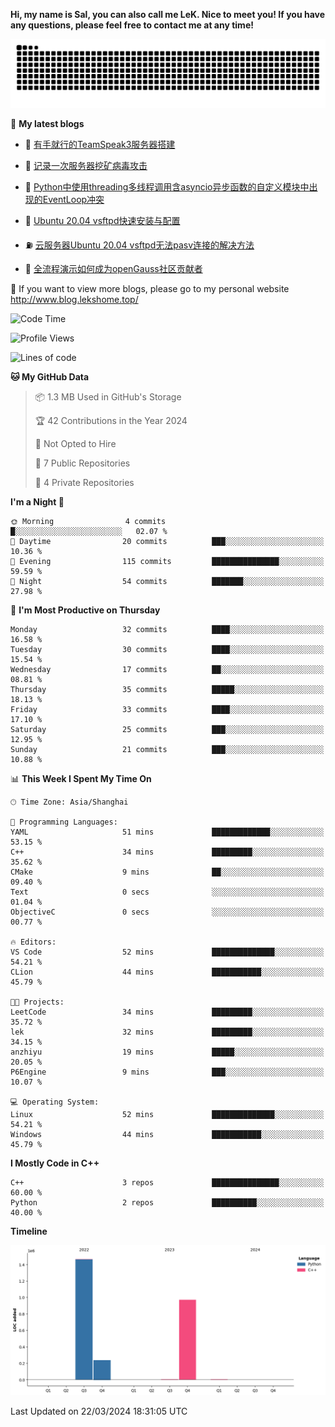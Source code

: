 **Hi, my name is Sal, you can also call me LeK. Nice to meet you! If you have any questions, please feel free to contact me at any time!**

![snake](https://raw.githubusercontent.com/LeKZzzz/LeKZzzz/output/github-contribution-grid-snake.svg)


👀 **My latest blogs**
<!-- BLOG-POST-LIST:START -->
- 🫣 [有手就行的TeamSpeak3服务器搭建](http://www.blog.lekshome.top/2024/03/08/teamspeak3-fu-wu-qi-da-jian/) 

- 🧐 [记录一次服务器挖矿病毒攻击](http://www.blog.lekshome.top/2024/03/08/ji-lu-yi-ci-fu-wu-qi-wa-kuang-bing-du-gong-ji/) 

- 🤖 [Python中使用threading多线程调用含asyncio异步函数的自定义模块中出现的EventLoop冲突](http://www.blog.lekshome.top/2024/03/07/python-zhong-shi-yong-threading-duo-xian-cheng-diao-yong-han-asyncio-yi-bu-han-shu-de-zi-ding-yi-mo-kuai-zhong-chu-xian-de-eventloop-chong-tu/) 

- 📝 [Ubuntu 20.04 vsftpd快速安装与配置](http://www.blog.lekshome.top/2024/03/07/ubuntu-20-04-vsftpd-kuai-su-an-zhuang-yu-pei-zhi/) 

- ⛽️ [云服务器Ubuntu 20.04 vsftpd无法pasv连接的解决方法](http://www.blog.lekshome.top/2024/03/07/yun-fu-wu-qi-ubuntu-20-04-vsftpd-wu-fa-pasv-lian-jie-de-jie-jue-fang-fa/) 

- 🦣 [全流程演示如何成为openGauss社区贡献者](http://www.blog.lekshome.top/2024/03/07/quan-liu-cheng-yan-shi-ru-he-cheng-wei-opengauss-she-qu-gong-xian-zhe/) 
<!-- BLOG-POST-LIST:END -->

🥰 If you want to view more blogs, please go to my personal website http://www.blog.lekshome.top/


<!--START_SECTION:waka-->
![Code Time](http://img.shields.io/badge/Code%20Time-194%20hrs%2056%20mins-blue)

![Profile Views](http://img.shields.io/badge/Profile%20Views-0-blue)

![Lines of code](https://img.shields.io/badge/From%20Hello%20World%20I%27ve%20Written-2.7%20million%20lines%20of%20code-blue)

**🐱 My GitHub Data** 

> 📦 1.3 MB Used in GitHub's Storage 
 > 
> 🏆 42 Contributions in the Year 2024
 > 
> 🚫 Not Opted to Hire
 > 
> 📜 7 Public Repositories 
 > 
> 🔑 4 Private Repositories 
 > 
**I'm a Night 🦉** 

```text
🌞 Morning                4 commits           █░░░░░░░░░░░░░░░░░░░░░░░░   02.07 % 
🌆 Daytime                20 commits          ███░░░░░░░░░░░░░░░░░░░░░░   10.36 % 
🌃 Evening                115 commits         ███████████████░░░░░░░░░░   59.59 % 
🌙 Night                  54 commits          ███████░░░░░░░░░░░░░░░░░░   27.98 % 
```
📅 **I'm Most Productive on Thursday** 

```text
Monday                   32 commits          ████░░░░░░░░░░░░░░░░░░░░░   16.58 % 
Tuesday                  30 commits          ████░░░░░░░░░░░░░░░░░░░░░   15.54 % 
Wednesday                17 commits          ██░░░░░░░░░░░░░░░░░░░░░░░   08.81 % 
Thursday                 35 commits          █████░░░░░░░░░░░░░░░░░░░░   18.13 % 
Friday                   33 commits          ████░░░░░░░░░░░░░░░░░░░░░   17.10 % 
Saturday                 25 commits          ███░░░░░░░░░░░░░░░░░░░░░░   12.95 % 
Sunday                   21 commits          ███░░░░░░░░░░░░░░░░░░░░░░   10.88 % 
```


📊 **This Week I Spent My Time On** 

```text
🕑︎ Time Zone: Asia/Shanghai

💬 Programming Languages: 
YAML                     51 mins             █████████████░░░░░░░░░░░░   53.15 % 
C++                      34 mins             █████████░░░░░░░░░░░░░░░░   35.62 % 
CMake                    9 mins              ██░░░░░░░░░░░░░░░░░░░░░░░   09.40 % 
Text                     0 secs              ░░░░░░░░░░░░░░░░░░░░░░░░░   01.04 % 
ObjectiveC               0 secs              ░░░░░░░░░░░░░░░░░░░░░░░░░   00.77 % 

🔥 Editors: 
VS Code                  52 mins             ██████████████░░░░░░░░░░░   54.21 % 
CLion                    44 mins             ███████████░░░░░░░░░░░░░░   45.79 % 

🐱‍💻 Projects: 
LeetCode                 34 mins             █████████░░░░░░░░░░░░░░░░   35.72 % 
lek                      32 mins             █████████░░░░░░░░░░░░░░░░   34.15 % 
anzhiyu                  19 mins             █████░░░░░░░░░░░░░░░░░░░░   20.05 % 
P6Engine                 9 mins              ███░░░░░░░░░░░░░░░░░░░░░░   10.07 % 

💻 Operating System: 
Linux                    52 mins             ██████████████░░░░░░░░░░░   54.21 % 
Windows                  44 mins             ███████████░░░░░░░░░░░░░░   45.79 % 
```

**I Mostly Code in C++** 

```text
C++                      3 repos             ███████████████░░░░░░░░░░   60.00 % 
Python                   2 repos             ██████████░░░░░░░░░░░░░░░   40.00 % 
```



**Timeline**

![Lines of Code chart](https://raw.githubusercontent.com/LeKZzzz/LeKZzzz/master/assets/bar_graph.png)


 Last Updated on 22/03/2024 18:31:05 UTC
<!--END_SECTION:waka-->
